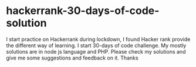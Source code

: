# hackerrank-30-days-of-code-solution
I start practice on Hackerrank during lockdown, I found Hacker rank provide the different way of learning. I start 30-days of code challenge. My mostly solutions are in node js language and PHP. Please check my solutions and give me some suggestions and feedback on it. Thanks
